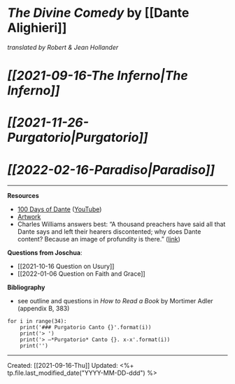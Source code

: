 
# *The Divine Comedy* by [[Dante Alighieri]]
*translated by Robert & Jean Hollander*



# *[[2021-09-16-The Inferno|The Inferno]]*

# *[[2021-11-26-Purgatorio|Purgatorio]]*

# *[[2022-02-16-Paradiso|Paradiso]]*
--- 
**Resources**

- [100 Days of Dante](https://100daysofdante.com/) ([YouTube](https://youtu.be/GlIJfHAse3g))
- [Artwork](https://divinecomedy.digital/#/eng/viz)
- Charles Williams answers best: “A thousand preachers have said all that Dante says and left their hearers discontented; why does Dante content? Because an image of profundity is there.” ([link](https://www.theamericanconservative.com/articles/how-dante-saved-my-life/))


**Questions from Joschua**:
- [[2021-10-16 Question on Usury]]
- [[2022-01-06 Question on Faith and Grace]]

**Bibliography**

- see outline and questions in *How to Read a Book* by Mortimer Adler (appendix B, 383)

```jupyter
for i in range(34):
	print('### Purgatorio Canto {}'.format(i))
	print('> ')
	print('> –*Purgatorio* Canto {}. x-x'.format(i))
	print('')
```


---
Created: [[2021-09-16-Thu]]
Updated: <%+ tp.file.last_modified_date("YYYY-MM-DD-ddd") %>

